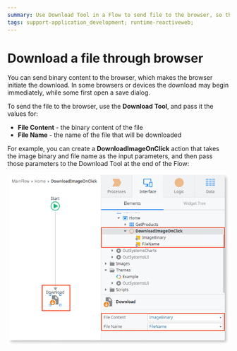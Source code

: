 ```yaml
---
summary: Use Download Tool in a Flow to send file to the browser, so the users can download the file through the browser built-in download feature.
tags: support-application_development; runtime-reactiveweb;
---
```


# Download a file through browser

You can send binary content to the browser, which makes the browser initiate the download. In some browsers or devices the download may begin immediately, while some first open a save dialog.

To send the file to the browser, use the **Download Tool**, and pass it the values for:

* **File Content** - the binary content of the file
* **File Name** - the name of the file that will be downloaded

For example, you can create a **DownloadImageOnClick** action that takes the image binary and file name as the input parameters, and then pass those parameters to the Download Tool at the end of the Flow:

![Adding link](<images/download-binary-example.png?width=600>)
